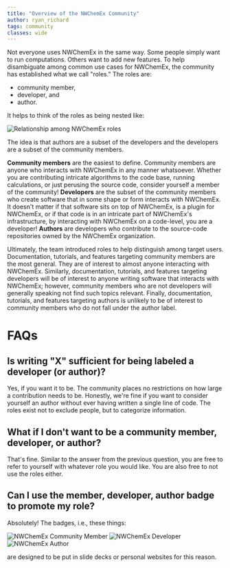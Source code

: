 ```yaml
---
title: "Overview of the NWChemEx Community"
author: ryan_richard
tags: community
classes: wide
---
```


Not everyone uses NWChemEx in the same way. Some people simply want to run
computations. Others want to add new features. To help disambiguate among common
use cases for NWChemEx, the community has established what we call "roles." The
roles are:

- community member,
- developer, and
- author.

It helps to think of the roles as being nested like:

![Relationship among NWChemEx roles](/assets/community_overview.png)

The idea is that authors are a subset of the developers and the developers are
a subset of the community members. 

**Community members** are the easiest to define. Community members are anyone 
who  interacts with NWChemEx in any manner whatsoever. Whether you are
contributing intricate algorithms to the code base, running calculations, or
just perusing the source code, consider yourself a member of the community!
**Developers** are the subset of the community members who create software
that in some shape or form interacts with NWChemEx. It doesn't matter if that 
software sits on top of NWChemEx, is a plugin for NWChemEx, or if that code is 
in an intricate part of NWChemEx's infrastructure, by interacting with NWChemEx
on a code-level, you are a developer! **Authors** are developers who contribute
to the source-code repositories owned by the NWChemEx organization.

Ultimately, the team introduced roles to help distinguish among target users.
Documentation, tutorials, and features targeting community members are the most
general. They are of interest to almost anyone interacting with NWChemEx. 
Similarly, documentation, tutorials, and features targeting developers will be
of interest to anyone writing software that interacts with NWChemEx; however,
community members who are not developers will generally speaking not find
such topics relevant. Finally, documentation, tutorials, and features
targeting authors is unlikely to be of interest to community members who do
not fall under the author label.

# FAQs

## Is writing "X" sufficient for being labeled a developer (or author)?

Yes, if you want it to be. The community places no restrictions on how large a
contribution needs to be. Honestly, we're fine if you want to consider yourself
an author without ever having written a single line of code. The roles exist
not to exclude people, but to categorize information.

## What if I don't want to be a community member, developer, or author?

That's fine. Similar to the answer from the previous question, you are free to
refer to yourself with whatever role you would like. You are also free to not
use the roles either.

## Can I use the member, developer, author badge to promote my role?

Absolutely! The badges, i.e., these things:

![NWChemEx Community Member](/assets/logos/nwx_community.png)
![NWChemEx Developer](/assets/logos/nwx_developer.png)
![NWChemEx Author](/assets/logos/nwx_author.png)

are designed to be put in slide decks or personal websites for this reason.